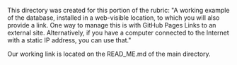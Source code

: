 This directory was created for this portion of the rubric: 
"A working example of the database, installed in a web-visible location, to which you will also provide a link. One way to manage this is with GitHub Pages
Links to an external site. Alternatively, if you have a computer connected to the Internet with a static IP address, you can use that."

Our working link is located on the READ_ME.md of the main directory.

